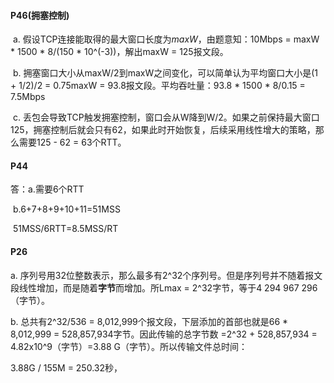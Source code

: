 #### P46(拥塞控制)



​	a. 假设TCP连接能取得的最大窗口长度为*maxW*，由题意知：10Mbps = maxW * 1500 * 8/(150 * 10^(-3))，解出maxW = 125报文段。

​	b. 拥塞窗口大小从maxW/2到maxW之间变化，可以简单认为平均窗口大小是(1 + 1/2)/2   = 0.75maxW = 93.8报文段。平均吞吐量：93.8 * 1500 * 8/0.15 = 7.5Mbps

​	c. 丢包会导致TCP触发拥塞控制，窗口会从W降到W/2。如果之前保持最大窗口125，拥塞控制后就会只有62，如果此时开始恢复，后续采用线性增大的策略，那么需要125 - 62 = 63个RTT。



#### P44

 答：a.需要6个RTT

 ​		b.6+7+8+9+10+11=51MSS

 ​			51MSS/6RTT=8.5MSS/RT



#### P26

  a. 序列号用32位整数表示，那么最多有2^32个序列号。但是序列号并不随着报文段线性增加，而是随着**字节**而增加。所Lmax = 2^32字节，等于4 294 967 296（字节）。

  b. 总共有2^32/536 = 8,012,999个报文段，下层添加的首部也就是66 * 8,012,999 = 528,857,934字节。因此传输的总字节数 =2^32 + 528,857,934 = 4.82x10^9（字节）=3.88 G（字节）。所以传输文件总时间：

  3.88G / 155M =  250.32秒，
